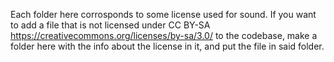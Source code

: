 Each folder here corrosponds to some license used for sound. If you want to add a file that is not licensed under CC BY-SA https://creativecommons.org/licenses/by-sa/3.0/ to the codebase, make a folder here with the info about the license in it, and put the file in said folder.
